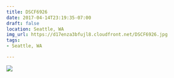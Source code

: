 ```yaml
---
title: DSCF6926
date: 2017-04-14T23:19:35-07:00
draft: false
location: Seattle, WA
img_url: https://d17enza3bfujl8.cloudfront.net/DSCF6926.jpg
tags:
- Seattle, WA

---
```


![](https://d17enza3bfujl8.cloudfront.net/DSCF6926.jpg)

